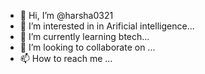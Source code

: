 - 👋 Hi, I’m @harsha0321
- 👀 I’m interested in in Arificial intelligence...
- 🌱 I’m currently learning btech...
- 💞️ I’m looking to collaborate on ...
- 📫 How to reach me ...

<!---
harsha0321/harsha0321 is a ✨ special ✨ repository because its `README.md` (this file) appears on your GitHub profile.
You can click the Preview link to take a look at your changes.
--->
